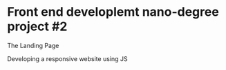 # Front end developlemt nano-degree project #2
The Landing Page

Developing a responsive website using JS
